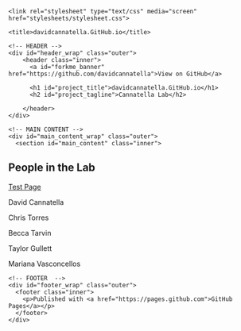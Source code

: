 ---
---

<html>

  <head>
    <meta charset='utf-8'>
    <meta http-equiv="X-UA-Compatible" content="chrome=1">
    <meta name="description" content="davidcannatella.GitHub.io : Cannatella Lab">

    <link rel="stylesheet" type="text/css" media="screen" href="stylesheets/stylesheet.css">

    <title>davidcannatella.GitHub.io</title>
  </head>

  <body>

    <!-- HEADER -->
    <div id="header_wrap" class="outer">
        <header class="inner">
          <a id="forkme_banner" href="https://github.com/davidcannatella">View on GitHub</a>

          <h1 id="project_title">davidcannatella.GitHub.io</h1>
          <h2 id="project_tagline">Cannatella Lab</h2>

        </header>
    </div>

    <!-- MAIN CONTENT -->
    <div id="main_content_wrap" class="outer">
      <section id="main_content" class="inner">
        
## People in the Lab

[Test Page](TestPage.md)

<p>David Cannatella</p>

<p>Chris Torres</p>

<p>Becca Tarvin</p>

<p>Taylor Gullett</p>

<p>Mariana Vasconcellos</p>
      </section>
    </div>

    <!-- FOOTER  -->
    <div id="footer_wrap" class="outer">
      <footer class="inner">
        <p>Published with <a href="https://pages.github.com">GitHub Pages</a></p>
      </footer>
    </div>

    

  </body>
</html>
